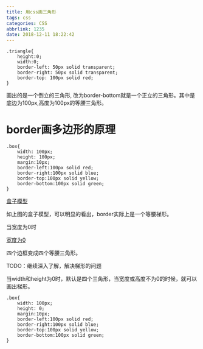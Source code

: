 ```yaml
---
title: 用css画三角形
tags: css
categories: CSS
abbrlink: 1235
date: 2018-12-11 18:22:42
---
```


```
.triangle{
    height:0;
    width:0;
    border-left: 50px solid transparent;
    border-right: 50px solid transparent;
    border-top: 100px solid red;
}

```

画出的是一个倒立的三角形, 改为border-bottom就是一个正立的三角形。其中是底边为100px,高度为100px的等腰三角形。

<!-- more -->

# border画多边形的原理

```
.box{
    width: 100px;
    height: 100px;
    margin:10px;
    border-left:100px solid red;
    border-right:100px solid blue;
    border-top:100px solid yellow;
    border-bottom:100px solid green;
}
```

[盒子模型](/images/微信截图_20181212091150.png)

如上图的盒子模型，可以明显的看出，border实际上是一个等腰梯形。

当宽度为0时

[宽度为0](/images/微信截图_20181212092124.png)

四个边框变成四个等腰三角形。

TODO：继续深入了解，解决梯形的问题


当width和height为0时，默认是四个三角形，当宽度或高度不为0的时候，就可以画出梯形。

```
.box{
    width: 100px;
    height: 0;
    margin:10px;
    border-left:100px solid red;
    border-right:100px solid blue;
    border-top:100px solid yellow;
    border-bottom:100px solid green;
}
```
